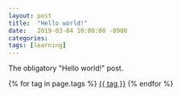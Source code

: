 ```yaml
---
layout: post
title:  "Hello world!"
date:   2019-03-04 10:00:00 -0900
categories: 
tags: [learning]
---
```


The obligatory "Hello world!" post.




{% for tag in page.tags %} <a href="/tags/{{ tag }}/">{{ tag }}</a> {% endfor %}

